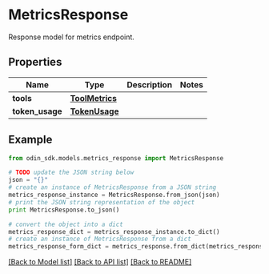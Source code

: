 # MetricsResponse

Response model for metrics endpoint.

## Properties

Name | Type | Description | Notes
------------ | ------------- | ------------- | -------------
**tools** | [**ToolMetrics**](ToolMetrics.md) |  | 
**token_usage** | [**TokenUsage**](TokenUsage.md) |  | 

## Example

```python
from odin_sdk.models.metrics_response import MetricsResponse

# TODO update the JSON string below
json = "{}"
# create an instance of MetricsResponse from a JSON string
metrics_response_instance = MetricsResponse.from_json(json)
# print the JSON string representation of the object
print MetricsResponse.to_json()

# convert the object into a dict
metrics_response_dict = metrics_response_instance.to_dict()
# create an instance of MetricsResponse from a dict
metrics_response_form_dict = metrics_response.from_dict(metrics_response_dict)
```
[[Back to Model list]](../README.md#documentation-for-models) [[Back to API list]](../README.md#documentation-for-api-endpoints) [[Back to README]](../README.md)


